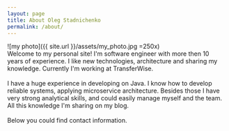 ```yaml
---
layout: page
title: About Oleg Stadnichenko
permalink: /about/
---
```


![my photo]({{ site.url }}/assets/my_photo.jpg =250x)<br/>
Welcome to my personal site! I'm software engineer with more then 10 years of experience. I like new technologies, architecture and sharing my knowledge.
Currently I'm working at TransferWise.<br/>
<br/>
I have a huge experience in developing on Java. I know how to develop reliable systems, applying microservice architecture. Besides those I have very strong analytical skills, and could easily manage myself and the team. All this knowledge I'm sharing on my blog.<br/>
<br/>
Below you could find contact information. 